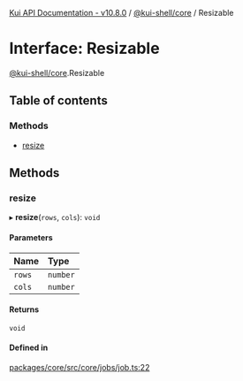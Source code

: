 [Kui API Documentation - v10.8.0](../README.md) / [@kui-shell/core](../modules/kui_shell_core.md) / Resizable

# Interface: Resizable

[@kui-shell/core](../modules/kui_shell_core.md).Resizable

## Table of contents

### Methods

- [resize](kui_shell_core.Resizable.md#resize)

## Methods

### resize

▸ **resize**(`rows`, `cols`): `void`

#### Parameters

| Name   | Type     |
| :----- | :------- |
| `rows` | `number` |
| `cols` | `number` |

#### Returns

`void`

#### Defined in

[packages/core/src/core/jobs/job.ts:22](https://github.com/mra-ruiz/kui/blob/27e887ab4/packages/core/src/core/jobs/job.ts#L22)
